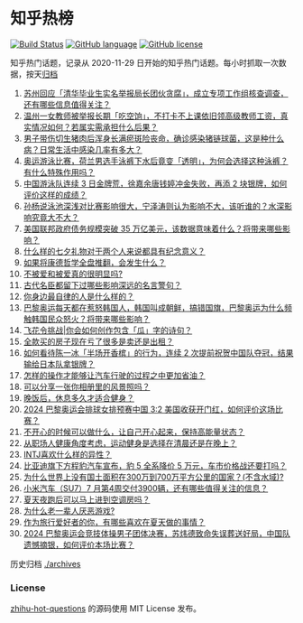# 知乎热榜
[![Build Status](https://github.com/ToWeLong/zhihu-hot-questions/workflows/CI/badge.svg)](https://github.com/ToWeLong/zhihu-hot-questions/actions)
[![GitHub language](https://img.shields.io/badge/language-golang-orange.svg)](https://golang.org/)
[![GitHub license](https://img.shields.io/github/license/ToWeLong/zhihu-hot-questions)](https://github.com/ToWeLong/zhihu-hot-questions/blob/main/LICENSE)

知乎热门话题，记录从 2020-11-29 日开始的知乎热门话题。每小时抓取一次数据，按天[归档](./archives)

<!-- BEGIN -->

1. [苏州回应「清华毕业生实名举报局长团伙贪腐」，成立专项工作组核查调查，还有哪些信息值得关注？](https://www.zhihu.com/question/662909169)
1. [温州一女教师被举报长期「吃空饷」，不打卡不上课依旧领高级教师工资，真实情况如何？若属实需承担什么后果？](https://www.zhihu.com/question/662872604)
1. [男子带伤切生猪肉后浑身长满瘀斑险丧命，确诊感染猪链球菌，这是种什么病？日常生活中感染几率有多大？](https://www.zhihu.com/question/662881085)
1. [奥运游泳比赛，荷兰男选手泳裤下水后竟变「透明」，为何会选择这种泳裤？有什么特殊作用吗？](https://www.zhihu.com/question/662910261)
1. [中国游泳队连续 3 日金牌荒，徐嘉余唐钱婷冲金失败，再添 2 块银牌，如何评价这样的成绩？](https://www.zhihu.com/question/662938812)
1. [孙杨说泳池深浅对比赛影响很大，宁泽涛则认为影响不大，该听谁的？水深影响究竟大不大？](https://www.zhihu.com/question/662994203)
1. [美国联邦政府债务规模突破 35 万亿美元，该数据意味着什么？将带来哪些影响？](https://www.zhihu.com/question/662960286)
1. [什么样的七夕礼物对于两个人来说都具有纪念意义？](https://www.zhihu.com/question/662470086)
1. [如果将康德哲学全盘推翻，会发生什么？](https://www.zhihu.com/question/658271307)
1. [不被爱和被爱真的很明显吗?](https://www.zhihu.com/question/662256645)
1. [古代名臣都留下过哪些影响深远的名言警句？](https://www.zhihu.com/question/662440534)
1. [你身边最自律的人是什么样的？](https://www.zhihu.com/question/659544217)
1. [巴黎奥运每天都在惹怒韩国人，韩国叫成朝鲜，搞错国旗，巴黎奥运为什么频触韩国民众怒火？将带来哪些影响？](https://www.zhihu.com/question/662866566)
1. [飞花令挑战|你会如何创作包含「瓜」字的诗句？](https://www.zhihu.com/question/662879894)
1. [全款买的房子现在亏了很多是卖还是出租？](https://www.zhihu.com/question/662435436)
1. [如何看待陈一冰「半场开香槟」的行为，连续 2 次提前祝贺中国队夺冠，结果输给日本队拿银牌？](https://www.zhihu.com/question/662938229)
1. [怎样的操作才能够让汽车行驶的过程之中更加省油？](https://www.zhihu.com/question/661265460)
1. [可以分享一张你相册里的风景照吗？](https://www.zhihu.com/question/662584622)
1. [晚饭后，休息多久才适合健身？](https://www.zhihu.com/question/662449047)
1. [2024 巴黎奥运会排球女排预赛中国 3:2 美国收获开门红，如何评价这场比赛？](https://www.zhihu.com/question/662924314)
1. [不开心的时候可以做什么，让自己开心起来，保持高能量状态？](https://www.zhihu.com/question/662762963)
1. [从职场人健康角度考虑，运动健身是选择在清晨还是在晚上？](https://www.zhihu.com/question/662260358)
1. [INTJ喜欢什么样的异性？](https://www.zhihu.com/question/384094337)
1. [比亚迪旗下方程豹汽车宣布，豹 5 全系降价 5 万元，车市价格战还要打吗？](https://www.zhihu.com/question/662983101)
1. [为什么世界上没有国土面积在300万到700万平方公里的国家？(不含水域)?](https://www.zhihu.com/question/364541590)
1. [小米汽车（SU7）7 月第4周交付3900辆，还有哪些值得关注的信息？](https://www.zhihu.com/question/662981535)
1. [夏天夜跑后可以马上进到空调房吗？](https://www.zhihu.com/question/662458617)
1. [为什么老一辈人厌恶游戏?](https://www.zhihu.com/question/661738187)
1. [作为旅行爱好者的你，有哪些喜欢在夏天做的事情？](https://www.zhihu.com/question/662292425)
1. [2024 巴黎奥运会竞技体操男子团体决赛，苏炜德致命失误葬送好局，中国队遗憾摘银，如何评价本场比赛？](https://www.zhihu.com/question/662928493)

<!-- END -->

历史归档 [./archives](./archives)


### License
[zhihu-hot-questions](https://github.com/towelong/zhihu-hot-questions) 的源码使用 MIT License 发布。